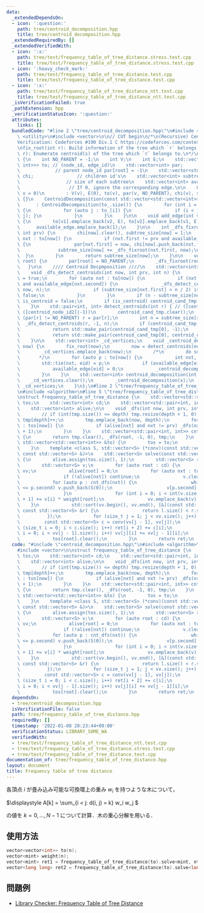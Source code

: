```yaml
---
data:
  _extendedDependsOn:
  - icon: ':question:'
    path: tree/centroid_decomposition.hpp
    title: tree/centroid_decomposition.hpp
  _extendedRequiredBy: []
  _extendedVerifiedWith:
  - icon: ':x:'
    path: tree/test/frequency_table_of_tree_distance.stress.test.cpp
    title: tree/test/frequency_table_of_tree_distance.stress.test.cpp
  - icon: ':heavy_check_mark:'
    path: tree/test/frequency_table_of_tree_distance.test.cpp
    title: tree/test/frequency_table_of_tree_distance.test.cpp
  - icon: ':x:'
    path: tree/test/frequency_table_of_tree_distance_ntt.test.cpp
    title: tree/test/frequency_table_of_tree_distance_ntt.test.cpp
  _isVerificationFailed: true
  _pathExtension: hpp
  _verificationStatusIcon: ':question:'
  attributes:
    links: []
  bundledCode: "#line 2 \"tree/centroid_decomposition.hpp\"\n#include <tuple>\n#include\
    \ <utility>\n#include <vector>\n\n// CUT begin\n/*\n(Recursive) Centroid Decomposition\n\
    Verification: Codeforces #190 Div.1 C https://codeforces.com/contest/321/submission/59093583\n\
    \nfix_root(int r): Build information of the tree which `r` belongs to.\ndetect_centroid(int\
    \ r): Enumerate centroid(s) of the tree which `r` belongs to.\n*/\nstruct CentroidDecomposition\
    \ {\n    int NO_PARENT = -1;\n    int V;\n    int E;\n    std::vector<std::vector<std::pair<int,\
    \ int>>> to; // (node_id, edge_id)\n    std::vector<int> par;                \
    \             // parent node_id par[root] = -1\n    std::vector<std::vector<int>>\
    \ chi;                // children id's\n    std::vector<int> subtree_size;   \
    \                 // size of each subtree\n    std::vector<int> available_edge;\
    \                  // If 0, ignore the corresponding edge.\n\n    CentroidDecomposition(int\
    \ v = 0)\n        : V(v), E(0), to(v), par(v, NO_PARENT), chi(v), subtree_size(v)\
    \ {}\n    CentroidDecomposition(const std::vector<std::vector<int>> &to_)\n  \
    \      : CentroidDecomposition(to_.size()) {\n        for (int i = 0; i < V; i++)\
    \ {\n            for (auto j : to_[i]) {\n                if (i < j) { add_edge(i,\
    \ j); }\n            }\n        }\n    }\n\n    void add_edge(int v1, int v2)\
    \ {\n        to[v1].emplace_back(v2, E), to[v2].emplace_back(v1, E), E++;\n  \
    \      available_edge.emplace_back(1);\n    }\n\n    int _dfs_fixroot(int now,\
    \ int prv) {\n        chi[now].clear(), subtree_size[now] = 1;\n        for (auto\
    \ nxt : to[now]) {\n            if (nxt.first != prv and available_edge[nxt.second])\
    \ {\n                par[nxt.first] = now, chi[now].push_back(nxt.first);\n  \
    \              subtree_size[now] += _dfs_fixroot(nxt.first, now);\n          \
    \  }\n        }\n        return subtree_size[now];\n    }\n\n    void fix_root(int\
    \ root) {\n        par[root] = NO_PARENT;\n        _dfs_fixroot(root, -1);\n \
    \   }\n\n    //// Centroid Decpmposition ////\n    std::vector<int> centroid_cand_tmp;\n\
    \    void _dfs_detect_centroids(int now, int prv, int n) {\n        bool is_centroid\
    \ = true;\n        for (auto nxt : to[now]) {\n            if (nxt.first != prv\
    \ and available_edge[nxt.second]) {\n                _dfs_detect_centroids(nxt.first,\
    \ now, n);\n                if (subtree_size[nxt.first] > n / 2) is_centroid =\
    \ false;\n            }\n        }\n        if (n - subtree_size[now] > n / 2)\
    \ is_centroid = false;\n        if (is_centroid) centroid_cand_tmp.push_back(now);\n\
    \    }\n    std::pair<int, int> detect_centroids(int r) { // ([centroid_node_id1],\
    \ ([centroid_node_id2]|-1))\n        centroid_cand_tmp.clear();\n        while\
    \ (par[r] != NO_PARENT) r = par[r];\n        int n = subtree_size[r];\n      \
    \  _dfs_detect_centroids(r, -1, n);\n        if (centroid_cand_tmp.size() == 1)\n\
    \            return std::make_pair(centroid_cand_tmp[0], -1);\n        else\n\
    \            return std::make_pair(centroid_cand_tmp[0], centroid_cand_tmp[1]);\n\
    \    }\n\n    std::vector<int> _cd_vertices;\n    void _centroid_decomposition(int\
    \ now) {\n        fix_root(now);\n        now = detect_centroids(now).first;\n\
    \        _cd_vertices.emplace_back(now);\n        /*\n        do something\n \
    \       */\n        for (auto p : to[now]) {\n            int nxt, eid;\n    \
    \        std::tie(nxt, eid) = p;\n            if (available_edge[eid] == 0) continue;\n\
    \            available_edge[eid] = 0;\n            _centroid_decomposition(nxt);\n\
    \        }\n    }\n    std::vector<int> centroid_decomposition(int x) {\n    \
    \    _cd_vertices.clear();\n        _centroid_decomposition(x);\n        return\
    \ _cd_vertices;\n    }\n};\n#line 2 \"tree/frequency_table_of_tree_distance.hpp\"\
    \n#include <algorithm>\n#line 5 \"tree/frequency_table_of_tree_distance.hpp\"\n\
    \nstruct frequency_table_of_tree_distance {\n    std::vector<std::vector<int>>\
    \ tos;\n    std::vector<int> cd;\n    std::vector<std::pair<int, int>> tmp;\n\
    \    std::vector<int> alive;\n\n    void _dfs(int now, int prv, int depth) {\n\
    \        // if (int(tmp.size()) <= depth) tmp.resize(depth + 1, 0);\n        //\
    \ tmp[depth]++;\n        tmp.emplace_back(now, depth);\n        for (auto nxt\
    \ : tos[now]) {\n            if (alive[nxt] and nxt != prv) _dfs(nxt, now, depth\
    \ + 1);\n        }\n    }\n    std::vector<std::pair<int, int>> cnt_dfs(int root)\
    \ {\n        return tmp.clear(), _dfs(root, -1, 0), tmp;\n    }\n    frequency_table_of_tree_distance(const\
    \ std::vector<std::vector<int>> &to) {\n        tos = to;\n        cd = CentroidDecomposition(to).centroid_decomposition(0);\n\
    \    }\n    template <class S, std::vector<S> (*conv)(const std::vector<S> &,\
    \ const std::vector<S> &)>\n    std::vector<S> solve(const std::vector<S> &weight)\
    \ {\n        alive.assign(tos.size(), 1);\n        std::vector<S> ret(tos.size());\n\
    \        std::vector<S> v;\n        for (auto root : cd) {\n            std::vector<std::vector<S>>\
    \ vv;\n            alive[root] = 0;\n            for (auto nxt : tos[root]) {\n\
    \                if (!alive[nxt]) continue;\n                v.clear();\n    \
    \            for (auto p : cnt_dfs(nxt)) {\n                    while (int(v.size())\
    \ <= p.second) v.push_back(S(0));\n                    v[p.second] += weight[p.first];\n\
    \                }\n                for (int i = 0; i < int(v.size()); i++) ret[i\
    \ + 1] += v[i] * weight[root];\n                vv.emplace_back(v);\n        \
    \    }\n            std::sort(vv.begin(), vv.end(), [&](const std::vector<S> &l,\
    \ const std::vector<S> &r) {\n                return l.size() < r.size();\n  \
    \          });\n            for (size_t j = 1; j < vv.size(); j++) {\n       \
    \         const std::vector<S> c = conv(vv[j - 1], vv[j]);\n                for\
    \ (size_t i = 0; i < c.size(); i++) ret[i + 2] += c[i];\n                for (size_t\
    \ i = 0; i < vv[j - 1].size(); i++) vv[j][i] += vv[j - 1][i];\n            }\n\
    \            tos[root].clear();\n        }\n        return ret;\n    }\n};\n"
  code: "#include \"centroid_decomposition.hpp\"\n#include <algorithm>\n#include <utility>\n\
    #include <vector>\n\nstruct frequency_table_of_tree_distance {\n    std::vector<std::vector<int>>\
    \ tos;\n    std::vector<int> cd;\n    std::vector<std::pair<int, int>> tmp;\n\
    \    std::vector<int> alive;\n\n    void _dfs(int now, int prv, int depth) {\n\
    \        // if (int(tmp.size()) <= depth) tmp.resize(depth + 1, 0);\n        //\
    \ tmp[depth]++;\n        tmp.emplace_back(now, depth);\n        for (auto nxt\
    \ : tos[now]) {\n            if (alive[nxt] and nxt != prv) _dfs(nxt, now, depth\
    \ + 1);\n        }\n    }\n    std::vector<std::pair<int, int>> cnt_dfs(int root)\
    \ {\n        return tmp.clear(), _dfs(root, -1, 0), tmp;\n    }\n    frequency_table_of_tree_distance(const\
    \ std::vector<std::vector<int>> &to) {\n        tos = to;\n        cd = CentroidDecomposition(to).centroid_decomposition(0);\n\
    \    }\n    template <class S, std::vector<S> (*conv)(const std::vector<S> &,\
    \ const std::vector<S> &)>\n    std::vector<S> solve(const std::vector<S> &weight)\
    \ {\n        alive.assign(tos.size(), 1);\n        std::vector<S> ret(tos.size());\n\
    \        std::vector<S> v;\n        for (auto root : cd) {\n            std::vector<std::vector<S>>\
    \ vv;\n            alive[root] = 0;\n            for (auto nxt : tos[root]) {\n\
    \                if (!alive[nxt]) continue;\n                v.clear();\n    \
    \            for (auto p : cnt_dfs(nxt)) {\n                    while (int(v.size())\
    \ <= p.second) v.push_back(S(0));\n                    v[p.second] += weight[p.first];\n\
    \                }\n                for (int i = 0; i < int(v.size()); i++) ret[i\
    \ + 1] += v[i] * weight[root];\n                vv.emplace_back(v);\n        \
    \    }\n            std::sort(vv.begin(), vv.end(), [&](const std::vector<S> &l,\
    \ const std::vector<S> &r) {\n                return l.size() < r.size();\n  \
    \          });\n            for (size_t j = 1; j < vv.size(); j++) {\n       \
    \         const std::vector<S> c = conv(vv[j - 1], vv[j]);\n                for\
    \ (size_t i = 0; i < c.size(); i++) ret[i + 2] += c[i];\n                for (size_t\
    \ i = 0; i < vv[j - 1].size(); i++) vv[j][i] += vv[j - 1][i];\n            }\n\
    \            tos[root].clear();\n        }\n        return ret;\n    }\n};\n"
  dependsOn:
  - tree/centroid_decomposition.hpp
  isVerificationFile: false
  path: tree/frequency_table_of_tree_distance.hpp
  requiredBy: []
  timestamp: '2022-01-08 20:23:44+09:00'
  verificationStatus: LIBRARY_SOME_WA
  verifiedWith:
  - tree/test/frequency_table_of_tree_distance_ntt.test.cpp
  - tree/test/frequency_table_of_tree_distance.stress.test.cpp
  - tree/test/frequency_table_of_tree_distance.test.cpp
documentation_of: tree/frequency_table_of_tree_distance.hpp
layout: document
title: Frequency table of tree distance
---
```


各頂点 $i$ が畳み込み可能な可換環上の重み $w_i$ を持つような木について，

$\displaystyle
A[k] = \sum_{i < j: d(i, j) = k} w_i w_j
$

の値を $k = 0, \dots, N - 1$ について計算．木の重心分解を用いる．

## 使用方法

```cpp
vector<vector<int>> to(n);
vector<mint> weight(n);
vector<mint> ret1 = frequency_table_of_tree_distance(to).solve<mint, nttconv<mint>>(weight);
vector<long long> ret2 = frequency_table_of_tree_distance(to).solve<long long, fftconv>(std::vector<long long>(N, 1));
```

## 問題例

- [Library Checker: Frequency Table of Tree Distance](https://judge.yosupo.jp/problem/frequency_table_of_tree_distance)
